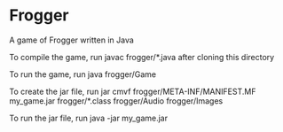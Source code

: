 # Frogger
A game of Frogger written in Java

To compile the game, run javac frogger/*.java after cloning this directory

To run the game, run java frogger/Game

To create the jar file, run jar cmvf frogger/META-INF/MANIFEST.MF my_game.jar frogger/*.class frogger/Audio frogger/Images

To run the jar file, run java -jar my_game.jar
